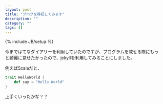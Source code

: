 ```yaml
---
layout: post
title: "ブログを移転してみます"
description: ""
category: ""
tags: []
---
```

{% include JB/setup %}

今まではてなダイアリーを利用していたのですが、プログラムを載せる際にもっと綺麗に見せたかったので、jekyllを利用してみることにしました。

例えばScalaだと、

```scala
trait HelloWorld {
    def say = "Hello World"
}
```

上手くいったかな？？
